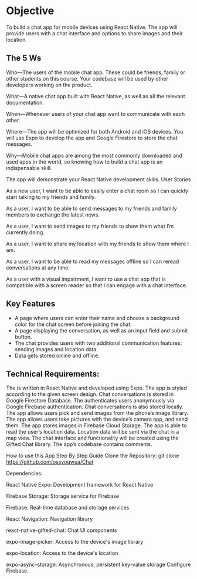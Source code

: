 # Objective

To build a chat app for mobile devices using React Native. The app will provide users with a chat interface and options to share images and their location.

## The 5 Ws

Who—The users of the mobile chat app. These could be friends, family or other students on this course. Your codebase will be used by other developers working on the product.

What—A native chat app built with React Native, as well as all the relevant documentation.

When—Whenever users of your chat app want to communicate with each other.

Where—The app will be optimized for both Android and iOS devices. You will use Expo to develop the app and Google Firestore to store the chat messages.

Why—Mobile chat apps are among the most commonly downloaded and used apps in the world, so knowing how to build a chat app is an indispensable skill.

The app will demonstrate your React Native development skills. User Stories

As a new user, I want to be able to easily enter a chat room so I can quickly start talking to my friends and family.

As a user, I want to be able to send messages to my friends and family members to exchange the latest news.

As a user, I want to send images to my friends to show them what I’m currently doing.

As a user, I want to share my location with my friends to show them where I am.

As a user, I want to be able to read my messages offline so I can reread conversations at any time.

As a user with a visual impairment, I want to use a chat app that is compatible with a screen reader so that I can engage with a chat interface.

## Key Features
- A page where users can enter their name and choose a background color for the chat screen before joining the chat.
- A page displaying the conversation, as well as an input field and submit button.
- The chat  provides users with two additional communication features: sending images and location data.
-  Data gets stored online and offline.
  
## Technical Requirements: 
The is written in React Native and developed using Expo. 
The app is styled according to the given screen design. 
Chat conversations is stored in Google Firestore Database. 
The authenticates users anonymously via Google Firebase authentication.
Chat conversations is also stored locally.
The app allows users pick and send images from the phone’s image library. 
The app allows users take pictures with the device’s camera app, and send them. 
The app stores images in Firebase Cloud Storage. 
The app is able to read the user’s location data. Location data will be sent via the chat in a map view. The chat interface and functionality will be created using the Gifted Chat library. 
The app’s codebase contains comments.

How to use this App Step By Step Guide Clone the Repository: git clone https://github.com/ossyogwua/Chat

Dependencies:

React Native Expo: Development framework for React Native

Firebase Storage: Storage service for Firebase

Firebase: Real-time database and storage services

React Navigation: Navigation library

react-native-gifted-chat: Chat UI components 

expo-image-picker: Access to the device's image library 

expo-location: Access to the device's location 

expo-async-storage: Asynchronous, persistent key-value storage Configure Firebase.


